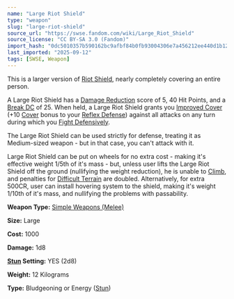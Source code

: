 ```yaml
---
name: "Large Riot Shield"
type: "weapon"
slug: "large-riot-shield"
source_url: "https://swse.fandom.com/wiki/Large_Riot_Shield"
source_license: "CC BY-SA 3.0 (Fandom)"
import_hash: "0dc5010357b590162bc9afbf84b0fb93004306e7a456212ee440d1b121b0afd0"
last_imported: "2025-09-12"
tags: [SWSE, Weapon]
---
```

This is a larger version of [Riot Shield](https://swse.fandom.com/wiki/Riot_Shield), nearly completely covering an entire person.

A Large Riot Shield has a [Damage Reduction](https://swse.fandom.com/wiki/Damage_Reduction) score of 5, 40 Hit Points, and a [Break DC](https://swse.fandom.com/wiki/Break_DC) of 25. When held, a Large Riot Shield grants you [Improved Cover](https://swse.fandom.com/wiki/Improved_Cover) (+10 [Cover](https://swse.fandom.com/wiki/Cover) bonus to your [Reflex Defense](https://swse.fandom.com/wiki/Reflex_Defense)) against all attacks on any turn during which you [Fight Defensively](https://swse.fandom.com/wiki/Fight_Defensively).

The Large Riot Shield can be used strictly for defense, treating it as Medium-sized weapon - but in that case, you can't attack with it.

Large Riot Shield can be put on wheels for no extra cost - making it's effective weight 1/5th of it's mass - but, unless user lifts the Large Riot Shield off the ground (nullifying the weight reduction), he is unable to [Climb](https://swse.fandom.com/wiki/Climb), and penalties for [Difficult Terrain](https://swse.fandom.com/wiki/Difficult_Terrain) are doubled. Alternatively, for extra 500CR, user can install hovering system to the shield, making it's weight 1/10th of it's mass, and nullifying the problems with passability.

**Weapon Type:** [Simple Weapons (Melee)](https://swse.fandom.com/wiki/Simple_Weapons_(Melee))

**Size:** Large

**Cost:** 1000

**Damage:** 1d8

**[Stun](https://swse.fandom.com/wiki/Stun) Setting:** YES (2d8)

**Weight:** 12 Kilograms

**Type:** Bludgeoning or Energy ([Stun](https://swse.fandom.com/wiki/Stun))